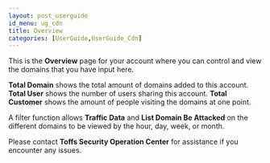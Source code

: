 ```yaml
---
layout: post_userguide
id_menu: ug_cdn
title: Overview
categories: [UserGuide,UserGuide_Cdn]
---
```

This is the **Overview** page for your account where you can control and view the domains that you have input here.

**Total Domain** shows the total amount of domains added to this account.
**Total User** shows the number of users sharing this account.
**Total Customer** shows the amount of people visiting the domains at one point.

A filter function allows **Traffic Data** and **List Domain Be Attacked** on the different domains to be viewed by the hour, day, week, or month. 

Please contact **Toffs Security Operation Center** for assistance if you encounter any issues.